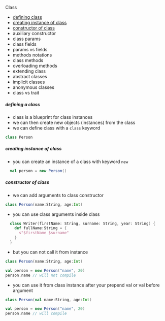 Class
- [defining class](#defining-a-class)
- [creating instance of class](#creating-instance-of-class)
- [constructor of class](#constructor-of-class)
- auxiliary constructor
- class params
- class fields
- params vs fields
- methods notations
- class methods
- overloading methods
- extending class
- abstract classes
- implicit classes
- anonymous classes
- class vs trait

##### defining a class
- class is a blueprint for class instances
- we can then create new objects (instances) from the class
- we can define class with a `class` keyword
```scala
class Person
```

##### creating instance of class
- you can create an instance of a class with keyword `new`
```scala
  val person = new Person()
```

##### constructor of class
- we can add arguments to class constructor
```scala
class Person(name:String, age:Int)
```
- you can use class arguments inside class
```scala
  class Writer(firstName: String, surname: String, year: String) {
    def fullName:String = {
      s"$firstName $surname"
    }
  }
```
- but you can not call it from instance
```scala
class Person(name:String, age:Int)

val person = new Person("name", 20)
person.name // will not compile
```
- you can use it from class instance after your prepend val or val before argument
```scala
class Person(val name:String, age:Int)

val person = new Person("name", 20)
person.name // will compile
```